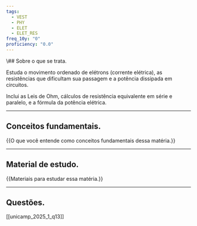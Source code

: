 ```yaml
---
tags:
  - VEST
  - PHY
  - ELET
  - ELET_RES
freq_10y: "0"
proficiency: "0.0"
---
```

\\## Sobre o que se trata.

Estuda o movimento ordenado de elétrons (corrente elétrica), as resistências que dificultam sua passagem e a potência dissipada em circuitos. 

Inclui as Leis de Ohm, cálculos de resistência equivalente em série e paralelo, e a fórmula da potência elétrica.

--- 
## Conceitos fundamentais.

{{O que você entende como conceitos fundamentais dessa matéria.}}

---
## Material de estudo.

{{Materiais para estudar essa matéria.}}

--- 
## Questões.

[[unicamp_2025_1_q13]]
